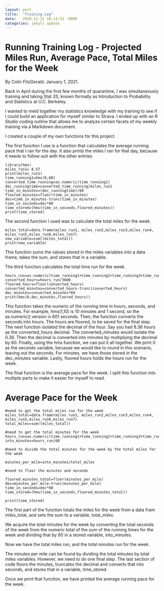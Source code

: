 ```yaml
---
layout: post
title:  "Training Log"
date:   2020-12-31 16:14:52 -0800
categories: jekyll update
---
```


# Running Training Log - Projected Miles Run, Average Pace, Total Miles for the Week

By Colin FitzGerald. January 1, 2021.


Back in April during the first few months of quarantine, I was simultaneously training and taking Stat 20, known formally as Introduction to Probability and Statistics at U.C. Berkeley.

I wanted to meld together my statistics knowledge with my training to see if I could build an application for myself similar to Strava. I ended up with an R Studio coding outline that allows me to analyze certain facets of my weekly training via a Markdown document.


I created a couple of my own functions for this project.


The first function I use is a function that calculates the average running pace that I ran for the day.
It also prints the miles I ran for that day, because it needs to follow suit with the other entries.

```{r}
library(hms)
miles_run1= 8.57
print(miles_run1)
time_running1=hms(0,60)
converted_time_running=as.numeric(time_running1)
dec_runningtime=converted_time_running/miles_run1
time_in_minutes=(dec_runningtime)/60
floored_minutes=floor(time_in_minutes)
dec=time_in_minutes-trunc(time_in_minutes)
time_in_seconds=dec*60
time_stored=(hms(time_in_seconds,floored_minutes))
print(time_stored)
```


The second function I used was to calculate the total miles for the week.

```{r}
miles_total=data.frame(miles_run1, miles_run2,miles_run3,miles_run4, miles_run5,miles_run6,miles_run7)
new_variable=sum((miles_total))
print(new_variable)
```

This function sums the values stored in the miles variables into a data frame, takes the sum, and stores that in a variable.

The third function calculates the total time run for the week.

```{r}
hours_run=as.numeric(time_running1+time_running2+time_running3+time_running4+time_running5+time_running6+time_running7)
converted_hours=hours_run/3600
floored_hours=floor(converted_hours)
converted_minutes=converted_hours-trunc(converted_hours)
dec_minutes=converted_minutes*60
print(hms(0,dec_minutes,floored_hours))
```

This function takes the numeric of the running time in hours, seconds, and minutes.
For example, hms(1,10) is 10 minutes and 1 second, so the as.numeric() version is 601 seconds. Then,
the function converts the seconds into hours. The hours are floored, to be saved for the final step.
The next function isolated the decimal of the hour. Say you had 8.36 hours as the converted_hours decimal.
The converted_minutes would isolate the 0.36.
Then the decimal is converted into minutes by multiplying the decimal by 60. Finally, using the hms function,
we can put it all together. We print 0 as the seconds variable, because we would like to round in this scenario,
leaving out the seconds. For minutes, we have those stored in the dec_minutes variable. Lastly, floored hours
holds the hours run for the week.

The final function is the average pace for the week. I split this function into multiple parts to
make it easier for myself to read.

# Average Pace for the Week

```{r}
#need to get the total miles run for the week
miles_total=data.frame(miles_run1, miles_run2,miles_run3,miles_run4, miles_run5,miles_run6,miles_run7)
total_miles=sum((miles_total))

#need to get the total minutes for the week
hours_run=as.numeric(time_running1+time_running2+time_running3+time_running4+time_running5+time_running6+time_running7)
into_minutes=hours_run/60

#need to divide the total minutes for the week by the total miles for the week

minutes_per_mile=into_minutes/total_miles

#need to floor the minutes and seconds

floored_minutes_total=floor(minutes_per_mile)
dec=minutes_per_mile-trunc(minutes_per_mile)
time_in_seconds=dec*60
time_stored=(hms(time_in_seconds,floored_minutes_total))

print(time_stored)
```

The first part of the function totals the miles for the week from a data fram miles_total, and sets the sum to a variable,
total_miles.

We acquire the total minutes for the week by converting the total seconds of
the week from the numeric total of the sum of the running times for the week
and dividing that by 60 in a stored variable, into_minutes.

Now we have the total miles run, and the total minutes run for the week.

The minutes per mile can be found by dividing the total minutes by total miles variables. However,
we need to do one final step. The last section of code floors the minutes, truncates the decimal and converts that into seconds,
and stores that in a variable, time_stored.

Once we print that function, we have printed the average running pace for the week.
